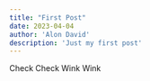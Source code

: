 ```yaml
---
title: "First Post"
date: 2023-04-04
author: 'Alon David'
description: 'Just my first post'
---
```

Check Check Wink Wink